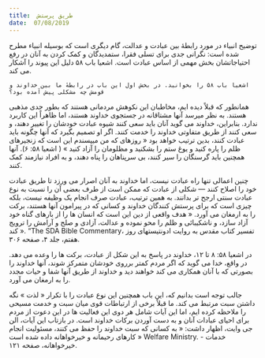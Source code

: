 ```yaml
---
title:  طریق پرستش
date:  07/08/2019
---
```


توضیح انبیاء در مورد رابطهٔ بین عبادت و عدالت، گام دیگری است که بوسیله انبیاء مطرح شده است: نگرانی جدی برای تسلی فقرا، ستمدیدگان و کمک کردن به آنان در رفع احتیاجاتشان بخش مهمی از اساس عبادت است. اشعیا باب ۵۸ دلیل این پیوند را آشکار می کند.

`اشعیا باب ۵۸ را بخوانید. در بخش اول این باب در رابطهٔ ما بین خداوند و قومش چه مشکلی پیش آمده بود؟`

همانطور که قبلاً دیده ایم، مخاطبان این نکوهش مردمانی هستند که بطور جدی مذهبی هستند. به نظر میرسد آنها مشتاقانه در جستجوی خداوند هستند، اما ظاهراً این کاربرد ندارد. بنابراین، خداوند می گوید آنان باید سعی کنند شیوه عبادت خودشان را تغییر دهند، و سعی کنند از طریق متفاوتی خداوند را خدمت کنند. اگر او تصمیم بگیرد که آنها چگونه باید عبادت کنند، بدین ترتیب خواهد بود « روزهای كه من میپسندم اين است كه زنجيرهای ظلم را پاره كنيد و يوغ ستم را بشكنيد و مظلومان را آزاد كنيد » ( اشعیا ۵۸: ۶). آنها همچنین باید گرسنگان را سیر کنند، بی سرپناهان را پناه دهند، و به افراد نیازمند کمک کنند.

چنین اعمالی تنها راه عبادت نیست، اما خداوند به آنان اصرار می ورزد تا طریق عبادت خود را اصلاح کنند — شکلی از عبادت که ممکن است از طرف بعضی آن را نسبت به نوع عبادت سنتی ارجح تر بدانند. به همین ترتیب، عبادت صرف انجام یک وظیفه نیست، بلکه چیزی است که برای پرستش کنندگان خداوند و کسانی که در پیرامون آنها هستند، برکت را به ارمغان می آورد. « هدف واقعی از دین این است که انسان ها را از بارهای گناه خود آزاد سازد، و ناشکیبائی و ظلم را محو نموده و عدالت، آزادی و صلح و آرامش را ترویج کند ». “The SDA Bible Commentary، تفسیر کتاب مقدس به روایت ادونتیستهای روز هفتم، جلد ۴، صفحه ۳۰۶.

در اشعیا ۵۸: ۸ تا ۱۲، خداوند در پاسخ به این شکل از عبادت، برکت ها را وعده می دهد. در واقع، خدا می گوید که اگر مردم کمتر برروی خودشان متمرکز شوند، آنها خداوند را بصورتی که با آنان همکاری می کند خواهند دید و خداوند از طریق آنها شفا و حیات مجدد را به ارمغان می آورد.

جالب توجه است بدانیم که، این باب همچنین این نوع عبادت را با تکرار « لذت » نگه داشتن سبت مرتبط می کند. ما قبلاً برخی از ارتباطات قوی میان سبت و خدمت مسیحی را ملاحظه کرده ایم، اما این آیات شامل هر دوی این فعالیت ها در این دعوت از مردم برای احیای عبادات آنان و به دست آوردن برکات خداوند است. در بازتاب این آیات، الن جی وایت، اظهار داشت: « به کسانی که سبت خداوند را حفظ می کنند، مسئولیت انجام کارهای رحیمانه و خیرخواهانه داده شده است » Welfare Ministry. - خدمات خیرخواهانه، صفحه ۱۲۱.
